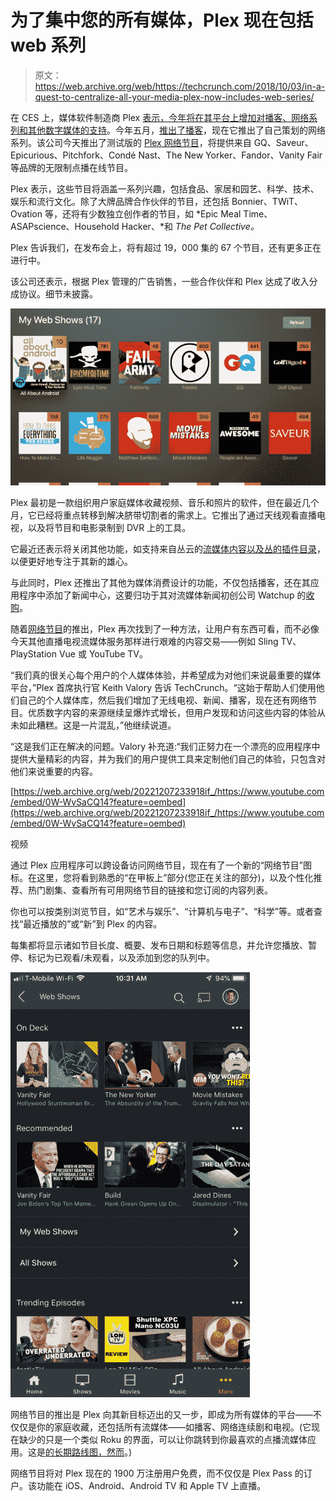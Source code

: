 # 为了集中您的所有媒体，Plex 现在包括 web 系列 

> 原文：<https://web.archive.org/web/https://techcrunch.com/2018/10/03/in-a-quest-to-centralize-all-your-media-plex-now-includes-web-series/>

在 CES 上，媒体软件制造商 Plex [表示，今年将在其平台上增加对播客、网络系列和其他数字媒体的支持](https://web.archive.org/web/20221207233918/https://techcrunch.com/2018/01/08/podcasts-are-coming-to-plex-followed-by-web-series-and-other-digital-media/)。今年五月，[推出了播客](https://web.archive.org/web/20221207233918/https://techcrunch.com/2018/05/30/plex-adds-support-for-podcasts-debuts-personalized-mobile-apps/)，现在它推出了自己策划的网络系列。该公司今天推出了测试版的 [Plex 网络节目](https://web.archive.org/web/20221207233918/https://www.plex.tv/online-content/web-shows/)，将提供来自 GQ、Saveur、Epicurious、Pitchfork、Condé Nast、The New Yorker、Fandor、Vanity Fair 等品牌的无限制点播在线节目。

Plex 表示，这些节目将涵盖一系列兴趣，包括食品、家居和园艺、科学、技术、娱乐和流行文化。除了大牌品牌合作伙伴的节目，还包括 Bonnier、TWiT、Ovation 等，还将有少数独立创作者的节目，如 *Epic Meal Time、ASAPscience、Household Hacker、*和 *The Pet Collective。*

Plex 告诉我们，在发布会上，将有超过 19，000 集的 67 个节目，还有更多正在进行中。

该公司还表示，根据 Plex 管理的广告销售，一些合作伙伴和 Plex 达成了收入分成协议。细节未披露。

![](img/8de704bf9134ba5a0f06437d6ba2fc48.png)

Plex 最初是一款组织用户家庭媒体收藏视频、音乐和照片的软件，但在最近几个月，它已经将重点转移到解决脐带切割者的需求上。它推出了通过天线观看直播电视，以及将节目和电影录制到 DVR 上的工具。

它最近还表示将关闭其他功能，如支持来自丛云的[流媒体内容以及](https://web.archive.org/web/20221207233918/https://techcrunch.com/2018/09/11/plex-cloud-will-shut-down-november-30-due-to-technical-challenges/)[丛的插件目录](https://web.archive.org/web/20221207233918/https://techcrunch.com/2018/09/26/plex-kills-off-support-for-cloud-sync-plugins-and-bookmarking-features/)，以便更好地专注于其新的雄心。

与此同时，Plex 还推出了其他为媒体消费设计的功能，不仅包括播客，还在其应用程序中添加了新闻中心，这要归功于其对流媒体新闻初创公司 Watchup 的[收购](https://web.archive.org/web/20221207233918/https://beta.techcrunch.com/2017/01/31/plex-acquires-watchup-to-bring-streaming-news-to-its-media-app/)。

随着[网络节目](https://web.archive.org/web/20221207233918/https://www.plex.tv/online-content/web-shows/)的推出，Plex 再次找到了一种方法，让用户有东西可看，而不必像今天其他直播电视流媒体服务那样进行艰难的内容交易——例如 Sling TV、PlayStation Vue 或 YouTube TV。

“我们真的很关心每个用户的个人媒体体验，并希望成为对他们来说最重要的媒体平台，”Plex 首席执行官 Keith Valory 告诉 TechCrunch。“这始于帮助人们使用他们自己的个人媒体库，然后我们增加了无线电视、新闻、播客，现在还有网络节目。优质数字内容的来源继续呈爆炸式增长，但用户发现和访问这些内容的体验从未如此糟糕。这是一片混乱，”他继续说道。

“这是我们正在解决的问题。Valory 补充道:“我们正努力在一个漂亮的应用程序中提供大量精彩的内容，并为我们的用户提供工具来定制他们自己的体验，只包含对他们来说重要的内容。

[https://web.archive.org/web/20221207233918if_/https://www.youtube.com/embed/0W-WvSaCQ14?feature=oembed](https://web.archive.org/web/20221207233918if_/https://www.youtube.com/embed/0W-WvSaCQ14?feature=oembed)

视频

通过 Plex 应用程序可以跨设备访问网络节目，现在有了一个新的“网络节目”图标。在这里，您将看到熟悉的“在甲板上”部分(您正在关注的部分)，以及个性化推荐、热门剧集、查看所有可用网络节目的链接和您订阅的内容列表。

你也可以按类别浏览节目，如“艺术与娱乐”、“计算机与电子”、“科学”等。或者查找“最近播放的”或“新”到 Plex 的内容。

每集都将显示诸如节目长度、概要、发布日期和标题等信息，并允许您播放、暂停、标记为已观看/未观看，以及添加到您的队列中。

![](img/ff46df87ef44b0d27744ddb03b747c05.png)

网络节目的推出是 Plex 向其新目标迈出的又一步，即成为所有媒体的平台——不仅仅是你的家庭收藏，还包括所有流媒体——如播客、网络连续剧和电视。(它现在缺少的只是一个类似 Roku 的界面，可以让你跳转到你最喜欢的点播流媒体应用。这是[的长期路线图，然而](https://web.archive.org/web/20221207233918/https://techcrunch.com/2018/01/08/podcasts-are-coming-to-plex-followed-by-web-series-and-other-digital-media/)。)

网络节目将对 Plex 现在的 1900 万注册用户免费，而不仅仅是 Plex Pass 的订户。该功能在 iOS、Android、Android TV 和 Apple TV 上直播。